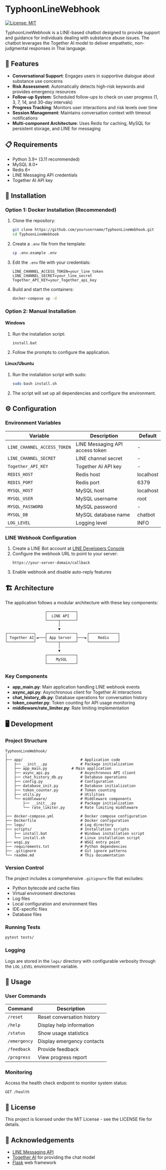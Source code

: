 # TyphoonLineWebhook

[![License: MIT](https://img.shields.io/badge/License-MIT-yellow.svg)](https://opensource.org/licenses/MIT)

TyphoonLineWebhook is a LINE-based chatbot designed to provide support and guidance for individuals dealing with substance abuse issues. The chatbot leverages the Together AI model to deliver empathetic, non-judgmental responses in Thai language.

## 🌟 Features

- **Conversational Support**: Engages users in supportive dialogue about substance use concerns
- **Risk Assessment**: Automatically detects high-risk keywords and provides emergency resources
- **Follow-up System**: Scheduled follow-ups to check on user progress (1, 3, 7, 14, and 30-day intervals)
- **Progress Tracking**: Monitors user interactions and risk levels over time
- **Session Management**: Maintains conversation context with timeout notifications
- **Multi-component Architecture**: Uses Redis for caching, MySQL for persistent storage, and LINE for messaging

## 📋 Requirements

- Python 3.9+ (3.11 recommended)
- MySQL 8.0+
- Redis 6+
- LINE Messaging API credentials
- Together AI API key

## 🚀 Installation

### Option 1: Docker Installation (Recommended)

1. Clone the repository:
   ```bash
   git clone https://github.com/yourusername/TyphoonLineWebhook.git
   cd TyphoonLineWebhook
   ```

2. Create a `.env` file from the template:
   ```bash
   cp .env.example .env
   ```

3. Edit the `.env` file with your credentials:
   ```
   LINE_CHANNEL_ACCESS_TOKEN=your_line_token
   LINE_CHANNEL_SECRET=your_line_secret
   Together_API_KEY=your_Together_api_key
   ```

4. Build and start the containers:
   ```bash
   docker-compose up -d
   ```

### Option 2: Manual Installation

#### Windows

1. Run the installation script:
   ```
   install.bat
   ```

2. Follow the prompts to configure the application.

#### Linux/Ubuntu

1. Run the installation script with sudo:
   ```bash
   sudo bash install.sh
   ```

2. The script will set up all dependencies and configure the environment.

## ⚙️ Configuration

### Environment Variables

| Variable | Description | Default |
|----------|-------------|---------|
| `LINE_CHANNEL_ACCESS_TOKEN` | LINE Messaging API access token | - |
| `LINE_CHANNEL_SECRET` | LINE channel secret | - |
| `Together_API_KEY` | Together AI API key | - |
| `REDIS_HOST` | Redis host | localhost |
| `REDIS_PORT` | Redis port | 6379 |
| `MYSQL_HOST` | MySQL host | localhost |
| `MYSQL_USER` | MySQL username | root |
| `MYSQL_PASSWORD` | MySQL password | - |
| `MYSQL_DB` | MySQL database name | chatbot |
| `LOG_LEVEL` | Logging level | INFO |

### LINE Webhook Configuration

1. Create a LINE Bot account at [LINE Developers Console](https://developers.line.biz/)
2. Configure the webhook URL to point to your server:
   ```
   https://your-server-domain/callback
   ```
3. Enable webhook and disable auto-reply features

## 🏗️ Architecture

The application follows a modular architecture with these key components:

```
                  ┌─────────────┐
                  │  LINE API   │
                  └─────┬───────┘
                        │
                        ▼
┌────────────┐    ┌─────────────┐    ┌─────────────┐
│ Together AI│◄───┤ App Server  ├───►│    Redis    │
└────────────┘    └─────┬───────┘    └─────────────┘
                        │
                        ▼
                  ┌─────────────┐
                  │    MySQL    │
                  └─────────────┘
```

### Key Components

- **app_main.py**: Main application handling LINE webhook events
- **async_api.py**: Asynchronous client for Together AI interactions
- **chat_history_db.py**: Database operations for conversation history
- **token_counter.py**: Token counting for API usage monitoring
- **middleware/rate_limiter.py**: Rate limiting implementation

## 🖥️ Development

### Project Structure

```
TyphoonLineWebhook/
│
├── app/                          # Application code
│   ├── __init__.py               # Package initialization
│   ├── app_main.py           # Main application
│   ├── async_api.py              # Asynchronous API client
│   ├── chat_history_db.py        # Database operations
│   ├── config.py                 # Configuration
│   ├── database_init.py          # Database initialization
│   ├── token_counter.py          # Token counting
│   ├── utils.py                  # Utilities
│   └── middleware/               # Middleware components
│       ├── __init__.py           # Package initialization
│       └── rate_limiter.py       # Rate limiting middleware
│
├── docker-compose.yml            # Docker compose configuration
├── Dockerfile                    # Docker configuration
├── logs/                         # Log directory
├── scripts/                      # Installation scripts
│   ├── install.bat               # Windows installation script
│   └── install.sh                # Linux installation script
├── wsgi.py                       # WSGI entry point
├── requirements.txt              # Python dependencies
├── .gitignore                    # Git ignore patterns
└── readme.md                     # This documentation
```

### Version Control

The project includes a comprehensive `.gitignore` file that excludes:
- Python bytecode and cache files
- Virtual environment directories
- Log files
- Local configuration and environment files
- IDE-specific files
- Database files

### Running Tests

```bash
pytest tests/
```

### Logging

Logs are stored in the `logs/` directory with configurable verbosity through the `LOG_LEVEL` environment variable.

## 📱 Usage

### User Commands

| Command | Description |
|---------|-------------|
| `/reset` | Reset conversation history |
| `/help` | Display help information |
| `/status` | Show usage statistics |
| `/emergency` | Display emergency contacts |
| `/feedback` | Provide feedback |
| `/progress` | View progress report |

### Monitoring

Access the health check endpoint to monitor system status:
```
GET /health
```

## 📄 License

This project is licensed under the MIT License - see the LICENSE file for details.

## 🙏 Acknowledgements

- [LINE Messaging API](https://developers.line.biz/en/docs/messaging-api/)
- [Together AI](https://Together.com/) for providing the chat model
- [Flask](https://flask.palletsprojects.com/) web framework